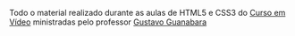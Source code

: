Todo o material realizado durante as aulas de HTML5 e CSS3 do [Curso em Vídeo](https://www.cursoemvideo.com/) ministradas pelo professor [Gustavo Guanabara](https://github.com/gustavoguanabara)
